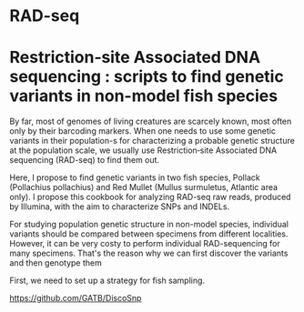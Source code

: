 # RAD-seq
# Restriction‐site Associated DNA sequencing : scripts to find genetic variants in non-model fish species

By far, most of genomes of living creatures are scarcely known, most often only by their barcoding markers. When one needs to use some genetic variants in their population-s for characterizing a probable genetic structure at the population scale, we usually use Restriction‐site Associated DNA sequencing (RAD-seq) to find them out.

Here, I propose to find genetic variants in two fish species, Pollack (Pollachius pollachius) and Red Mullet (Mullus surmuletus, Atlantic area only). I propose this cookbook for analyzing RAD-seq raw reads, produced by Illumina, with the aim to characterize SNPs and INDELs. 

For studying population genetic structure in non-model species, individual variants should be compared between specimens from different localities. However, it can be very costy to perform individual RAD-sequencing for many specimens. That's the reason why we can first discover the variants and then genotype them 

First, we need to set up a strategy for fish sampling.

https://github.com/GATB/DiscoSnp

